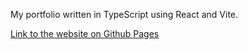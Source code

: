My portfolio written in TypeScript using React and Vite.

[Link to the website on Github Pages](https://alexander.tengborg.github.io/portfolio)